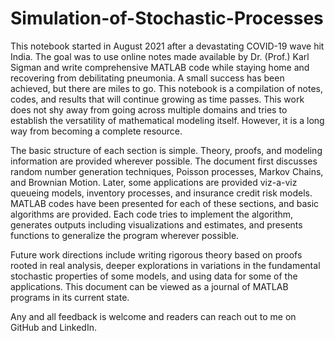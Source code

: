 # Simulation-of-Stochastic-Processes
This notebook started in August 2021 after a devastating COVID-19 wave hit India. The goal was to use online notes made available by Dr. (Prof.) Karl Sigman and write comprehensive MATLAB code while staying home and recovering from debilitating pneumonia. A small success has been achieved, but there are miles to go. This notebook is a compilation of notes, codes, and results that will continue growing as time passes. This work does not shy away from going across multiple domains and tries to establish the versatility of mathematical modeling itself. However, it is a long way from becoming a complete resource.
  
The basic structure of each section is simple. Theory, proofs, and modeling information are provided wherever possible. The document first discusses random number generation techniques, Poisson processes, Markov Chains, and Brownian Motion. Later, some applications are provided viz-a-viz queueing models, inventory processes, and insurance credit risk models. MATLAB codes have been presented for each of these sections, and basic algorithms are provided. Each code tries to implement the algorithm, generates outputs including visualizations and estimates, and presents functions to generalize the program wherever possible. 

Future work directions include writing rigorous theory based on proofs rooted in real analysis, deeper explorations in variations in the fundamental stochastic properties of some models, and using data for some of the applications. This document can be viewed as a journal of MATLAB programs in its current state. 

Any and all feedback is welcome and readers can reach out to me on GitHub and LinkedIn.
